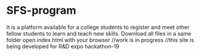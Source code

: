 # SFS-program
It is a platform available for a college students to register and meet other fellow students to learn and teach new skills.
Download all files in a same folder
open index.html with your browser
//work is in progress
//this site is being developed for R&D expo hackathon-19
